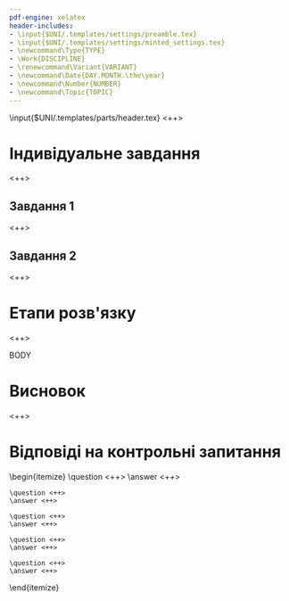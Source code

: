 ```yaml
---
pdf-engine: xelatex
header-includes:
- \input{$UNI/.templates/settings/preamble.tex}
- \input{$UNI/.templates/settings/minted_settings.tex}
- \newcommand\Type{TYPE}
- \Work{DISCIPLINE}
- \renewcommand\Variant{VARIANT}
- \newcommand\Date{DAY.MONTH.\the\year}
- \newcommand\Number{NUMBER}
- \newcommand\Topic{TOPIC}
---
```


\input{$UNI/.templates/parts/header.tex}
<++>

# Індивідуальне завдання

<++>

## Завдання 1

<++>

## Завдання 2

<++>

# Етапи розв'язку

<++>

BODY

# Висновок

<++>

# Відповіді на контрольні запитання
\begin{itemize}
	\question <++>
	\answer <++>

	\question <++>
	\answer <++>

	\question <++>
	\answer <++>

	\question <++>
	\answer <++>

	\question <++>
	\answer <++>
\end{itemize}
